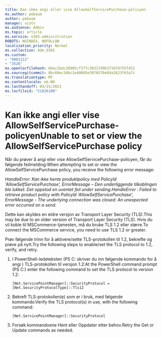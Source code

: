 ```yaml
---
title: Kan ikke angi eller vise AllowSelfServicePurchase-policyen
ms.author: pebaum
author: pebaum
manager: scotv
ms.audience: Admin
ms.topic: article
ms.service: o365-administration
ROBOTS: NOINDEX, NOFOLLOW
localization_priority: Normal
ms.collection: Adm_O365
ms.custom:
- "9001212"
- "3526"
ms.openlocfilehash: 8dac2bdc20905cf37fc30317d9b371bfd755f452
ms.sourcegitcommit: 8bc60ec34bc1e40685e3976576e04a2623f63a7c
ms.translationtype: MT
ms.contentlocale: nb-NO
ms.lasthandoff: 04/15/2021
ms.locfileid: "51826100"
---
```

# <a name="unable-to-set-or-view-the-allowselfservicepurchase-policy"></a><span data-ttu-id="e5d93-102">Kan ikke angi eller vise AllowSelfServicePurchase-policyen</span><span class="sxs-lookup"><span data-stu-id="e5d93-102">Unable to set or view the AllowSelfServicePurchase policy</span></span>

<span data-ttu-id="e5d93-103">Når du prøver å angi eller vise AllowSelfServicePurchase-policyen, får du følgende feilmelding:</span><span class="sxs-lookup"><span data-stu-id="e5d93-103">When attempting to set or view the AllowSelfServicePurchase policy, you receive the following error message:</span></span>

<span data-ttu-id="e5d93-104">*HandleError: Kan ikke hente produktpolicy med PolicyId 'AllowSelfServicePurchase', ErrorMessage – Den underliggende tilkoblingen ble lukket: Det oppstod en uventet feil under sending.*</span><span class="sxs-lookup"><span data-stu-id="e5d93-104">*HandleError : Failed to retrieve product policy with PolicyId 'AllowSelfServicePurchase', ErrorMessage - The underlying connection was closed: An unexpected error occurred on a send.*</span></span>

<span data-ttu-id="e5d93-105">Dette kan skyldes en eldre versjon av Transport Layer Security (TLS).</span><span class="sxs-lookup"><span data-stu-id="e5d93-105">This may be due to an older version of Transport Layer Security (TLS).</span></span> <span data-ttu-id="e5d93-106">Hvis du vil koble til MSCommerce-tjenesten, må du bruke TLS 1.2 eller større.</span><span class="sxs-lookup"><span data-stu-id="e5d93-106">To connect the MSCommerce service, you need to use TLS 1.2 or greater.</span></span>  

<span data-ttu-id="e5d93-107">Prøv følgende trinn for å aktivere/sette TLS-protokollen til 1.2, bekrefte og prøve på nytt.</span><span class="sxs-lookup"><span data-stu-id="e5d93-107">Try the following steps to enable/set the TLS protocol to 1.2, verify, and retry.</span></span>
 1. <span data-ttu-id="e5d93-108">I PowerShell-ledeteksten (PS C: skriver du inn følgende kommando for å angi \) TLS-protokollen til versjon 1.2:</span><span class="sxs-lookup"><span data-stu-id="e5d93-108">At the PowerShell command prompt (PS C:\) enter the following command to set the TLS protocol to version 1.2:</span></span>

    `[Net.ServicePointManager]::SecurityProtocol = [Net.SecurityProtocolType]::Tls12`

2. <span data-ttu-id="e5d93-109">Bekreft TLS-protokollen(e) som er i bruk, med følgende kommando:</span><span class="sxs-lookup"><span data-stu-id="e5d93-109">Verify the TLS protocol(s) in use, with the following command:</span></span>

    `[Net.ServicePointManager]::SecurityProtocol` 

3. <span data-ttu-id="e5d93-110">Forsøk kommandoene Hent eller Oppdater etter behov.</span><span class="sxs-lookup"><span data-stu-id="e5d93-110">Retry the Get or Update commands as needed.</span></span>

